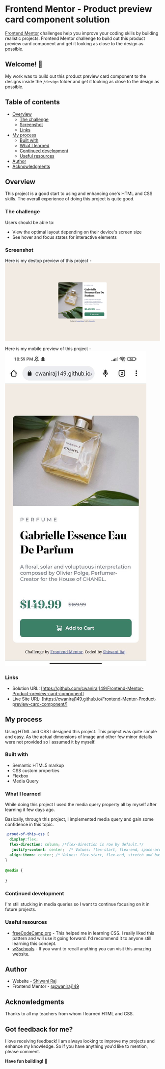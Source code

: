 # Frontend Mentor - Product preview card component solution
[Frontend Mentor](https://www.frontendmentor.io) challenges help you improve your coding skills by building realistic projects. Frontend Mentor challenge to build out this product preview card component and get it looking as close to the design as possible.

## Welcome! 👋
My work was to build out this product preview card component to the designs inside the `/design` folder and get it looking as close to the design as possible. 


## Table of contents

- [Overview](#overview)
  - [The challenge](#the-challenge)
  - [Screenshot](#screenshot)
  - [Links](#links)
- [My process](#my-process)
  - [Built with](#built-with)
  - [What I learned](#what-i-learned)
  - [Continued development](#continued-development)
  - [Useful resources](#useful-resources)
- [Author](#author)
- [Acknowledgments](#acknowledgments)

## Overview
This project is a good start to using and enhancing one's HTML and CSS skills. The overall experience of doing this project is quite good.

### The challenge

Users should be able to:

- View the optimal layout depending on their device's screen size
- See hover and focus states for interactive elements


### Screenshot

Here is my destop preview of this project - 
![Design preview for the QR code component coding challenge](./mydesigns/desktop-preview.png)

Here is my mobile preview of this project - 
![Design preview for the QR code component coding challenge](./mydesigns/mobile-preview.jpg)


### Links

- Solution URL: [https://github.com/cwaniraj149/Frontend-Mentor-Product-preview-card-component]
- Live Site URL: [https://cwaniraj149.github.io/Frontend-Mentor-Product-preview-card-component/]


## My process

Using HTML and CSS I designed this project. This project was quite simple and easy. As the actual dimensions of image and other few minor details were not provided so I assumed it by myself.  
### Built with

- Semantic HTML5 markup
- CSS custom properties
- Flexbox
- Media Query


### What I learned

While doing this project I used the media query property all by myself after learning it few days ago. 

Basically, through this project, I implemented media query and gain some confidence in this topic.

```css
.proud-of-this-css {
  display:flex;
  flex-direction: column; /*flex-direction is row by default.*/
   justify-content: center;  /* Values: flex-start, flex-end, space-around and space-between. */
  align-items: center; /* Values: flex-start, flex-end, stretch and baseline */
}

@media {

}

```


### Continued development

I'm still stucking in media queries so I want to continue focusing on it in future projects.


### Useful resources

- [freeCodeCamp.org](https://www.youtube.com/watch?v=1Rs2ND1ryYc&t=13485s) - This helped me in learning CSS. I really liked this pattern and will use it going forward. I'd recommend it to anyone still learning this concept.
- [w3schools](https://www.w3schools.com/) - If you want to recall anything you can visit this amazing website. 


## Author

- Website - [Shiwani Raj](https://cwaniraj149.github.io/personal-website/)
- Frontend Mentor - [@cwaniraj149](https://www.frontendmentor.io/profile/cwaniraj149)


## Acknowledgments

Thanks to all my teachers from whom I learned HTML and CSS.


## Got feedback for me?

I love receiving feedback! I am always looking to improve my projects and enhance my knowledge. So if you have anything you'd like to mention, please comment.

**Have fun building!** 🚀
